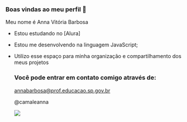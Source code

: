 ### Boas vindas ao meu perfil 🌻

Meu nome é Anna Vitória Barbosa

- Estou estudando no [Alura]
- Estou me desenvolvendo na linguagem JavaScript;
- Utilizo esse espaço para minha organização e compartilhamento dos meus projetos

  ### Você pode entrar em contato comigo através de:

  annabarbosa@prof.educacao.sp.gov.br

  @camaleanna


  ![](https://www.google.com/url?sa=i&url=https%3A%2F%2Fwww.professordofuturo.com.br%2F&psig=AOvVaw3-QNT6-2fVEyczKxQIw8cP&ust=1724954336007000&source=images&cd=vfe&opi=89978449&ved=0CBQQjRxqFwoTCNjUvfehmIgDFQAAAAAdAAAAABAE)
